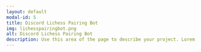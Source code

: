 ```yaml
---
layout: default
modal-id: 5
title: Discord Lichess Pairing Bot
img: lichesspairingbot.png
alt: Discord Lichess Pairing Bot
description: Use this area of the page to describe your project. Lorem ipsum dolor sit amet, consectetur adipisicing elit. Mollitia neque assumenda ipsam nihil, molestias magnam, recusandae quos quis inventore quisquam velit asperiores, vitae? Reprehenderit soluta, eos quod consequuntur itaque. Nam.
---
```

